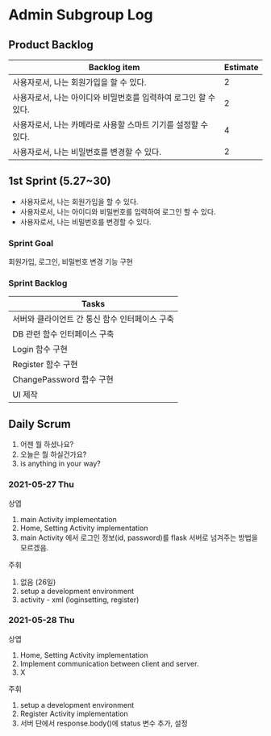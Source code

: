 # Admin Subgroup Log

## Product Backlog

| Backlog item                                                 | Estimate |
| ------------------------------------------------------------ | -------- |
| 사용자로서, 나는 회원가입을 할 수 있다.                         | 2        |
| 사용자로서, 나는 아이디와 비밀번호를 입력하여 로그인 할 수 있다.  | 2        |
| 사용자로서, 나는 카메라로 사용할 스마트 기기를 설정할 수 있다.	  | 4       |
| 사용자로서, 나는 비밀번호를 변경할 수 있다.                     | 2        |

## 1st Sprint (5.27~30)

- 사용자로서, 나는 회원가입을 할 수 있다.
- 사용자로서, 나는 아이디와 비밀번호를 입력하여 로그인 할 수 있다.
- 사용자로서, 나는 비밀번호를 변경할 수 있다.

### Sprint Goal

회원가입, 로그인, 비밀번호 변경 기능 구현

### Sprint Backlog

| Tasks                                                   |
| ------------------------------------------------------- |
| 서버와 클라이언트 간 통신 함수 인터페이스 구축             |
| DB 관련 함수 인터페이스 구축                             |
| Login 함수 구현                                         | 
| Register 함수 구현                                      | 
| ChangePassword 함수 구현                                |
| UI 제작                                                 |

## Daily Scrum

1. 어젠 뭘 하셨나요?
2. 오늘은 뭘 하실건가요?
3. is anything in your way?

### 2021-05-27 Thu

상엽

1. main Activity implementation
2. Home, Setting Activity implementation
3. main Activity 에서 로그인 정보(id, password)를 flask 서버로 넘겨주는 방법을 모르겠음.

주휘

1. 없음 (26일)
2. setup a development environment
3. activity - xml (loginsetting, register)

### 2021-05-28 Thu

상엽

1. Home, Setting Activity implementation
2. Implement communication between client and server.
3. X

주휘

1. setup a development environment
2. Register Activity implementation
3. 서버 단에서 response.body()에 status 변수 추가, 설정
